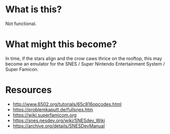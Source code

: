 # What is this?

Not functional.

# What might this become?

In time, if the stars align and the crow caws thrice on the rooftop,
this may become an emulator for the SNES / Super Nintendo Entertainment System
/ Super Famicon.

# Resources

* http://www.6502.org/tutorials/65c816opcodes.html
* https://problemkaputt.de/fullsnes.htm
* https://wiki.superfamicom.org
* https://snes.nesdev.org/wiki/SNESdev_Wiki
* https://archive.org/details/SNESDevManual